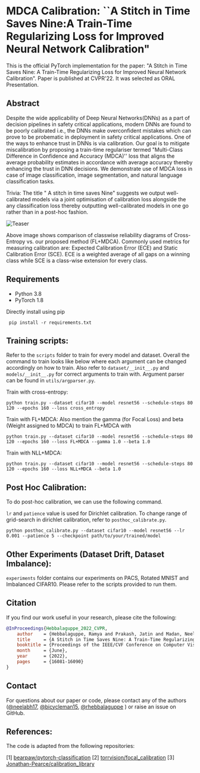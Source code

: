 # MDCA Calibration: ``A Stitch in Time Saves Nine:A Train-Time Regularizing Loss for Improved Neural Network Calibration"

This is the official PyTorch implementation for the paper: "A Stitch in Time Saves Nine: A Train-Time Regularizing Loss for Improved Neural Network Calibration". Paper is published at CVPR'22. It was selected as ORAL Presentation.
## Abstract
Despite the wide applicability of Deep Neural Networks(DNNs) as a part of decision pipelines in safety critical applications, modern DNNs are found to be poorly calibrated i.e., the DNNs make overconfident mistakes which can prove to be probematic in deployment in safety critical applications. One of the ways to enhance trust in DNNs is via calibration. Our goal is to mitigate miscalibration by proposing a train-time regulariser termed "Multi-Class Difference in Confidence and Accuracy (MDCA)'' loss that aligns the average probability estimates in accordance with average accuracy thereby enhancing the trust in DNN decisions. We demonstrate use of MDCA loss in case of image classification, image segmentation, and natural language classification tasks. 

Trivia: The title " A stitch in time saves Nine" suggests we output well-calibrated models via a joint optimisation of calibration loss alongside the any classification loss thereby outputting well-calibrated models in one go rather than in a post-hoc fashion.

![Teaser](content/teaser.png)

Above image shows comparison of classwise reliability diagrams of Cross-Entropy vs. our proposed method (FL+MDCA). Commonly used metrics for measuring calibration are: Expected Calibration Error (ECE) and Static Calibration Error (SCE). ECE is a weighted average of all gaps on a winning class  while SCE is a class-wise extension for every class.


## Requirements

* Python 3.8
* PyTorch 1.8

Directly install using pip

```
 pip install -r requirements.txt
```
## Training scripts:

Refer to the `scripts` folder to train for every model and dataset. Overall the command to train looks like below where each argument can be changed accordingly on how to train. Also refer to `dataset/__init__.py` and `models/__init__.py` for correct arguments to train with. Argument parser can be found in `utils/argparser.py`.

Train with cross-entropy:
```
python train.py --dataset cifar10 --model resnet56 --schedule-steps 80 120 --epochs 160 --loss cross_entropy 
```

Train with FL+MDCA: Also mention the gamma (for Focal Loss) and beta (Weight assigned to MDCA) to train FL+MDCA with
```
python train.py --dataset cifar10 --model resnet56 --schedule-steps 80 120 --epochs 160 --loss FL+MDCA --gamma 1.0 --beta 1.0 
```

Train with NLL+MDCA:
```
python train.py --dataset cifar10 --model resnet56 --schedule-steps 80 120 --epochs 160 --loss NLL+MDCA --beta 1.0
```

## Post Hoc Calibration:

To do post-hoc calibration, we can use the following command.

`lr` and `patience` value is used for Dirichlet calibration. To change range of grid-search in dirichlet calibration, refer to `posthoc_calibrate.py`.
```
python posthoc_calibrate.py --dataset cifar10 --model resnet56 --lr 0.001 --patience 5 --checkpoint path/to/your/trained/model
```

## Other Experiments (Dataset Drift, Dataset Imbalance):

`experiments` folder contains our experiments on PACS, Rotated MNIST and Imbalanced CIFAR10. Please refer to the scripts provided to run them.

## Citation

If you find our work useful in your research, please cite the following:
```bibtex
@InProceedings{Hebbalaguppe_2022_CVPR,
    author    = {Hebbalaguppe, Ramya and Prakash, Jatin and Madan, Neelabh and Arora, Chetan},
    title     = {A Stitch in Time Saves Nine: A Train-Time Regularizing Loss for Improved Neural Network Calibration},
    booktitle = {Proceedings of the IEEE/CVF Conference on Computer Vision and Pattern Recognition (CVPR)},
    month     = {June},
    year      = {2022},
    pages     = {16081-16090}
}
```

## Contact
For questions about our paper or code, please contact any of the authors ([@neelabh17](https://github.com/neelabh17), [@bicycleman15](https://github.com/bicycleman15), [@rhebbalaguppe](https://github.com/rhebbalaguppe) ) or raise an issue on GitHub.

## References:
The code is adapted from the following repositories:

[1] <a href="https://github.com/bearpaw/pytorch-classification">bearpaw/pytorch-classification</a>
[2] <a href="https://github.com/torrvision/focal_calibration">torrvision/focal_calibration</a>
[3] <a href="https://github.com/Jonathan-Pearce/calibration_library">Jonathan-Pearce/calibration_library</a>
